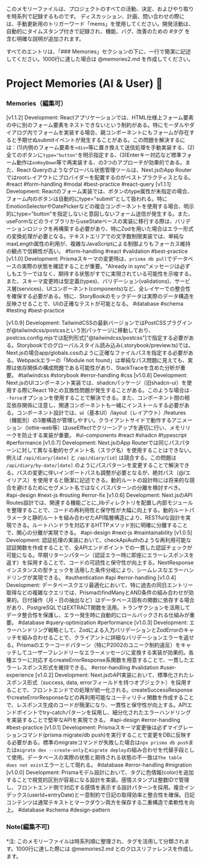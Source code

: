 このメモリーファイルは、プロジェクトのすべての活動、決定、およびやり取りを時系列で記録するものです。
ディスカッション、計画、問い合わせの際には、手動更新用のトリガーワード「mems」を使用してください。開発活動は、自動的にタイムスタンプ付きで記録され、機能、バグ、改善のための #タグ を含む明確な説明が追加されます。

すべてのエントリは、「### Memories」セクションの下に、一行で簡潔に記述してください。1000行に達した場合は @memories2.md を作成してください。

# Project Memories (AI & User) 🧠

### Memories（編集可）
[v1.1.2] Development: Reactアプリケーションでは、HTML仕様上フォーム要素の中に別のフォーム要素をネストできないという制約がある。特にモーダルやダイアログ内でフォームを実装する場合、親コンポーネントにもフォームが存在すると予期せぬsubmitイベントが発生することがある。この問題を解決するには：(1)内側のフォーム要素を`<div>`等に置き換えて送信処理を手動実装する、(2)全てのボタンに`type="button"`を明示指定する、(3)Enterキー対応など標準フォーム動作は`onKeyDown`等で再実装する、の3つのアプローチが効果的である。また、React Queryのようなグローバル状態管理ツールは、Next.jsのApp Routerではrootレイアウトにプロバイダーを配置するのがベストプラクティスとなる。 #react #form-handling #modal #best-practice #react-query
[v1.1.1] Development: Reactのフォーム実装では、ボタンのtype属性が未指定の場合、フォーム内のボタンは自動的にtype="submit"として扱われる。特にEmotionSelectorやDatePickerなどの複合コンポーネントを使用する場合、明示的にtype="button"を指定しないと意図しないフォーム送信が発生する。また、useFormなどのライブラリからuseStateベースの実装に移行する際は、バリデーションロジックを再構築する必要があり、特にZodを用いた場合はエラー形式の変換処理が必要となる。テキストエリアでの文字数制限実装では、単純なmaxLength属性の利用が、複雑なJavaScriptによる制御よりもフォーカス維持の観点で信頼性が高い。 #form-handling #react #validation #best-practice
[v1.1.0] Development: Prismaスキーマの変更時は、`prisma db pull`でデータベースの実際の状態を確認することが重要。"Already in sync"メッセージは必ずしもエラーではなく、期待する状態がすでに実現されている可能性を示唆する。また、スキーマ変更時は型定義(types)、バリデーション(validations)、サービス層(services)、UIコンポーネント(components)など、全レイヤーでの整合性を確保する必要がある。特に、StoryBookのモックデータは実際のデータ構造を反映させることで、UIの正確なテストが可能となる。 #database #schema #testing #best-practice

[v1.0.9] Development: TailwindCSSの最新バージョンではPostCSSプラグインが@tailwindcss/postcssという別パッケージに移動しており、postcss.config.mjsでは配列形式["@tailwindcss/postcss"]で指定する必要がある。Storybookでのグローバルスタイル読み込み(.storybook/preview.ts)では、Next.jsの場合app/globals.cssのように正確なファイルパスを指定する必要がある。Webpackエラーの「Module not found」は単純なパス問題に見えても、実際は依存関係の構成問題である可能性があり、StackTraceを含めた分析が重要。 #tailwindcss #storybook #error-handling #css
[v1.0.8] Development: Next.jsのUIコンポーネント実装では、shadcnパッケージ（旧shadcn-ui）を使用する際にReact 19との互換性問題が発生することがある。このような場合は`--force`オプションを使用することで解決できる。また、コンポーネント間の相互依存関係に注意し、関連コンポーネントも一緒にインストールする必要がある。コンポーネント設計では、ui（基本UI）/layout（レイアウト）/features（機能別）の3層構造が管理しやすい。クライアントサイドで動作するアニメーション（lottie-web等）はuseEffectでクリーンアップを適切に行い、メモリリークを防止する実装が重要。 #ui-components #react #shadcn #typescript #performance
[v1.0.7] Development: Next.jsのApp Routerでは同じパスパターンに対して異なる動的セグメント名（スラグ名）を使用することはできない。例えば `/api/diary/[date]` と `/api/diary/[id]` は競合する。この問題は `/api/diary/by-date/[date]` のようにパスパターンを変更することで解決できる。パスの変更に伴いインポートパスも調整が必要となるが、絶対パス（@/エイリアス）を使用すると簡潔に記述できる。動的ルートの設計時には将来的な競合を避けるためにセグメント名ではなくパスパターンの分離を検討すべき。 #api-design #next-js #routing #error-fix
[v1.0.6] Development: Next.jsのAPI Routes設計では、関連する機能ごとに_libディレクトリを配置し内部モジュールを整理することで、コードの再利用性と保守性が大幅に向上する。動的ルートパラメータと静的ルートを組み合わせたAPI階層構造により、RESTfulな設計を実現できる。ルートハンドラを対応するHTTPメソッド別に明確に分離することで、関心の分離が実現できる。 #api-design #next-js #maintainability
[v1.0.5] Development: 認証処理の実装において、checkApiAuthのような再利用可能な認証関数を作成することで、全APIエンドポイントでの一貫した認証チェックが可能になる。早期リターンパターン（認証エラー時に即座にエラーレスポンスを返す）を採用することで、コードの可読性と保守性が向上する。NextResponseインスタンスの型チェックを活用した条件分岐により、シームレスなエラーハンドリングが実現できる。 #authentication #api #error-handling
[v1.0.4] Development: データベースクエリ最適化において、特に過去の同日エントリー取得などの複雑なクエリでは、PrismaのfindManyとAND条件の組み合わせが効果的。日付操作（月・日の抽出など）はデータベース固有の関数に依存する場合があり、PostgreSQLではEXTRACT関数を活用。トランザクションを活用してデータ整合性を保護し、エラー発生時に自動的にロールバックされる仕組みが重要。 #database #query-optimization #performance
[v1.0.3] Development: エラーハンドリング戦略として、Zodによる入力バリデーションとZodErrorのキャッチを組み合わせることで、クライアントに詳細なバリデーションエラーを返せる。Prismaのエラーコードパターン（特にP2002のユニーク制約違反）をキャッチしてユーザーフレンドリーなエラーメッセージに変換する実装が効果的。各種エラーに対応するcreateErrorResponse系関数を用意することで、一貫したエラーレスポンス形式を維持できる。 #error-handling #validation #user-experience
[v1.0.2] Development: Next.jsのAPI実装において、標準化されたレスポンス形式（success, data, errorフィールドを持つオブジェクト）を採用することで、フロントエンドでの処理が統一化される。createSuccessResponseやcreateErrorResponseなどの再利用可能なユーティリティ関数を作成することで、レスポンス生成のコードが簡潔になり、一貫性と保守性が向上する。APIエンドポイントでtry-catchパターンを採用し、細分化されたエラーハンドリングを実装することで堅牢なAPIを実現できる。 #api-design #error-handling #best-practice
[v1.0.1] Development: Prismaスキーマ変更後は必ずマイグレーションコマンド(prisma migrate/db push)を実行することで変更をDBに反映する必要がある。標準のmigrateコマンドが失敗した場合は`npx prisma db push`または`migrate dev --create-only`と`migrate deploy`の組み合わせを代替手段として使用。データベースの実際の状態と期待される状態の不一致は`The table does not exist`エラーとして現れる。 #database #error-handling #migration
[v1.0.0] Development: Prismaモデル設計において、タグに色情報(color)を追加することで視覚的区別が容易になる設計を実装。感情スタンプは整数IDで管理し、フロントエンド側で対応する感情を表示する設計パターンを採用。複合インデックス(userId+entryDate)と一意制約で日記の取得効率と整合性を確保。日記コンテンツは通常テキストとマークダウン両方を保存する二重構造で柔軟性を向上。 #database #schema #design-pattern

### Note(編集不可)
*注: このメモリーファイルは時系列順に整理され、タグを活用して分類されます。1000行に達した際には @memories2.md とのクロスリファレンスを作成します。